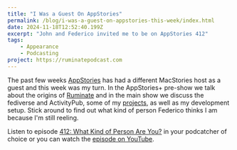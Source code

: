 ```yaml
---
title: "I Was a Guest On AppStories"
permalink: /blog/i-was-a-guest-on-appstories-this-week/index.html
date: 2024-11-18T12:52:40.199Z
excerpt: "John and Federico invited me to be on AppStories 412"
tags:
    - Appearance
    - Podcasting
project: https://ruminatepodcast.com
---
```


The past few weeks [AppStories](https://appstories.net) has had a different MacStories host as a guest and this week was my turn. In the AppStories+ pre-show we talk about the origins of [Ruminate](https://ruminatepodcast.com) and in the main show we discuss the fediverse and ActivityPub, some of my [projects](/projects), as well as my development setup. Stick around to find out what kind of person Federico thinks I am because I'm still reeling.

Listen to episode [412: What Kind of Person Are You?](https://appstories.net/episodes/412) in your podcatcher of choice or you can watch the [episode on YouTube](https://www.youtube.com/watch?v=vyoH2ndxTLk).